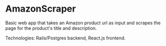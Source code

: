 # AmazonScraper

Basic web app that takes an Amazon product url as input and scrapes the page for the product's title and description.

Technologies: Rails/Postgres backend, React.js frontend.
